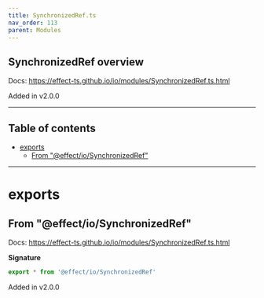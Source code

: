 ```yaml
---
title: SynchronizedRef.ts
nav_order: 113
parent: Modules
---
```


## SynchronizedRef overview

Docs: https://effect-ts.github.io/io/modules/SynchronizedRef.ts.html

Added in v2.0.0

---

<h2 class="text-delta">Table of contents</h2>

- [exports](#exports)
  - [From "@effect/io/SynchronizedRef"](#from-effectiosynchronizedref)

---

# exports

## From "@effect/io/SynchronizedRef"

Docs: https://effect-ts.github.io/io/modules/SynchronizedRef.ts.html

**Signature**

```ts
export * from '@effect/io/SynchronizedRef'
```

Added in v2.0.0
